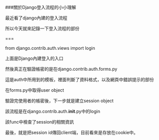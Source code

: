 ###關於Django登入流程的小小理解

最近看了django內建的登入流程

所以今天就來記錄一下登入流程的部份

===

from django.contrib.auth.views import login

上面是Django內建登入的入口

然後真正在驗證帳密的是在django.contrib.auth.forms.py

這是auth中所用到的模板，裡面判斷了資料格式，以及網頁中錯誤提示的部份

在forms.py中取得user object

驗證完使用者的帳密後，下一步就是建立session object

該流程是在django.contrib.auth.__init__.py中的login

該func中檢查了session的相關資訊

最後，就是把session id傳回client端，目前看來是存放在cookie中。